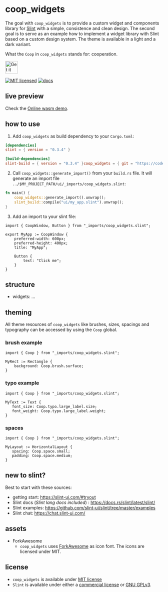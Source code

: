 <!--
SPDX-FileCopyrightText: 2022 Florian Blasius <co_sl@tutanota.com>
SPDX-License-Identifier: MIT
-->

# coop_widgets

The goal with `coop_widgets` is to provide a custom widget and components library for [Slint](https://slint-ui.com/) with a simple, consistence and clean design. The second goal is to serve as an example how to implement a widget library with Slint based on a custom design system. The theme is available in a light and a dark variant.

What the `Coop` in `coop_widgets` stands for: cooperation.

<a href="https://codeberg.org/flovansl/coop_sl">
    <img alt="Get it on Codeberg" src="https://get-it-on.codeberg.org/get-it-on-blue-on-white.png" height="40">
</a>

[![MIT licensed](https://img.shields.io/badge/license-MIT-blue.svg)](../../LICENSES/MIT.txt)
[![docs](https://img.shields.io/badge/docs-latest-orange.svg)](https://flovansl.codeberg.page/snapshots/coop_sl/docs/coop_widgets/)

## live preview

Check the [Online wasm demo](https://flovansl.codeberg.page/snapshots/widgets/).


## how to use

1. Add `coop_widgets` as build dependency to your `Cargo.toml`:

```toml
[dependencies]
slint = { version = "0.3.4" }

[build-dependencies]
slint-build = { version = "0.3.4" }coop_widgets = { git = "https://codeberg.org/flovansl/coop_sl" }
```

2. Call `coop_widgets::generate_import()` from your `build.rs` file. It will generate an import file `../$MY_PROJECT_PATH/ui/_imports/coop_widgets.slint`:

```rust
fn main() {
    coop_widgets::generate_import().unwrap();
    slint_build::compile("ui/my_app.slint").unwrap();
}
```

3. Add an import to your slint file:

```slint,no-preview
import { CoopWindow, Button } from "_imports/coop_widgets.slint";

export MyApp := CoopWindow {
    preferred-width: 600px;
    preferred-height: 400px;
    title: "MyApp";

    Button {
        text: "Click me";
    }
}
```

## structure

* widgets: ...


## theming

All theme resources of `coop_widgets` like brushes, sizes, spacings and typography can be accessed by using the  `Coop` global.

### brush example

```
import { Coop } from "_imports/coop_widgets.slint";

MyRect := Rectangle {
    background: Coop.brush.surface;
}
```

### typo example

```
import { Coop } from "_imports/coop_widgets.slint";

MyText := Text {
   font_size: Coop.typo.large_label.size;
   font_weight: Coop.typo.large_label.weight;
}
```

### spaces

```
import { Coop } from "_imports/coop_widgets.slint";

MyLayout := HorizontalLayout {
   spacing: Coop.space.small;
   padding: Coop.space.medium;
}
```

## new to slint?

Best to start with these sources:

* getting start: https://slint-ui.com/#tryout
* Slint docs (*Slint lang docs included*) : https://docs.rs/slint/latest/slint/
* Slint examples: https://github.com/slint-ui/slint/tree/master/examples
* Slint chat: https://chat.slint-ui.com/

## assets

* ForkAwesome
    * `coop_widgets` uses [ForkAwesome](https://forkaweso.me/Fork-Awesome/) as icon font. The icons are licensed under MIT.


## license

* `coop_widgets` is available under [MIT license](LICENSE-MIT)
* `Slint` is available under either a [commercial license](https://github.com/slint-ui/slint/blob/master/LICENSES/LicenseRef-Slint-commercial.md)
or [GNU GPLv3](https://github.com/slint-ui/slint/blob/master/LICENSES/GPL-3.0-only.txt).
